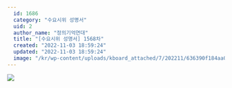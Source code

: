 ```yaml
---
  id: 1686
  category: "수요시위 성명서"
  uid: 2
  author_name: "정의기억연대"
  title: "[수요시위 성명서] 1568차"
  created: "2022-11-03 18:59:24"
  updated: "2022-11-03 18:59:24"
  image: "/kr/wp-content/uploads/kboard_attached/7/202211/636390f184aa05066154.jpg"
---
```

![](/kr/wp-content/uploads/kboard_attached/7/202211/636390f184aa05066154.jpg)